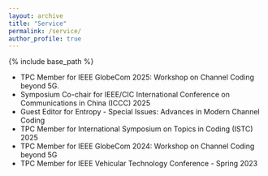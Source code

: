 ```yaml
---
layout: archive
title: "Service"
permalink: /service/
author_profile: true
---
```


{% include base_path %}
* TPC Member for IEEE GlobeCom 2025: Workshop on Channel Coding beyond 5G.
* Symposium Co-chair for IEEE/CIC International Conference on Communications in China (ICCC) 2025 
* Guest Editor for Entropy - Special Issues: Advances in Modern Channel Coding
* TPC Member for International Symposium on Topics in Coding (ISTC) 2025
* TPC Member for IEEE GlobeCom 2024: Workshop on Channel Coding beyond 5G
* TPC Member for IEEE Vehicular Technology Conference - Spring 2023
